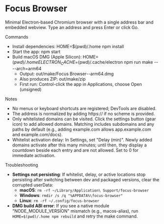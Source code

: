 Focus Browser
================

Minimal Electron-based Chromium browser with a single address bar and embedded webview. Type an address and press Enter or click Go.

Commands

- Install dependencies: HOME=$(pwd)/.home npm install
- Start the app: npm start
- Build macOS DMG (Apple Silicon): HOME=$(pwd)/.home ELECTRON_CACHE=$(pwd)/.cache/electron npm run make -- --arch=arm64
  - Output: out/make/Focus Browser-<version>-arm64.dmg
  - Also produces ZIP: out/make/zip
  - First run: Control-click the app in Applications, choose Open (unsigned)

Notes

- No menus or keyboard shortcuts are registered; DevTools are disabled.
- The address is normalized by adding https:// if no scheme is provided.
- Only whitelisted domains can be visited. Click the settings button (gear icon) to add allowed domains. Matching includes subdomains and any paths by default (e.g., adding example.com allows app.example.com and example.com/docs).
 - Whitelist activation delay: In Settings, set "Delay (min)". Newly added domains activate after this many minutes; until then, they display a countdown beside each entry and are not allowed. Set to 0 for immediate activation.

Troubleshooting

- **Settings not persisting**: If whitelist, delay, or active locations stop persisting after switching between dev and packaged versions, clear the corrupted userData:
  - **macOS**: `rm -rf ~/Library/Application\ Support/focus-browser`
  - **Windows**: `rmdir /s /q "%APPDATA%\focus-browser"`
  - **Linux**: `rm -rf ~/.config/focus-browser`
 - **DMG build ABI error**: If you see a native module "NODE_MODULE_VERSION" mismatch (e.g., macos-alias), run `HOME=$(pwd)/.home npm rebuild` and retry the make command.
